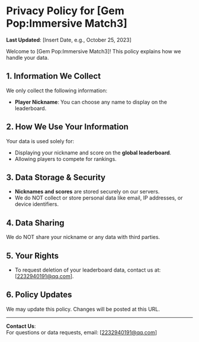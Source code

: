 # Privacy Policy for [Gem Pop:Immersive Match3]  

**Last Updated**: [Insert Date, e.g., October 25, 2023]  

Welcome to [Gem Pop:Immersive Match3]! This policy explains how we handle your data.  

## 1. Information We Collect  
We only collect the following information:  
- ​**Player Nickname**: You can choose any name to display on the leaderboard.  

## 2. How We Use Your Information  
Your data is used solely for:  
- Displaying your nickname and score on the ​**global leaderboard**.  
- Allowing players to compete for rankings.  

## 3. Data Storage & Security  
- ​**Nicknames and scores** are stored securely on our servers.  
- We do NOT collect or store personal data like email, IP addresses, or device identifiers.  

## 4. Data Sharing  
We do NOT share your nickname or any data with third parties.  

## 5. Your Rights  
- To request deletion of your leaderboard data, contact us at: [2232940191@qq.com].  

## 6. Policy Updates  
We may update this policy. Changes will be posted at this URL.  

---

**Contact Us**:  
For questions or data requests, email: [2232940191@qq.com]  
